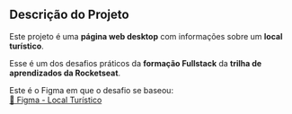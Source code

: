 ## Descrição do Projeto

Este projeto é uma **página web desktop** com informações sobre um **local turístico**.

Esse é um dos desafios práticos da **formação Fullstack** da **trilha de aprendizados da Rocketseat**.

Este é o Figma em que o desafio se baseou:  
[🔗 Figma - Local Turístico](https://www.figma.com/community/file/1384542229391733447/local-turistico)
